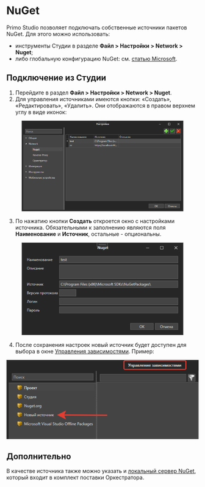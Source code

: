 # NuGet

Primo Studio позволяет подключать собственные источники пакетов NuGet. Для этого можно использовать:
* инструменты Студии в разделе **Файл > Настройки > Network > Nuget**;
* либо глобальную конфигурацию NuGet: см. [статью Microsoft](https://docs.microsoft.com/ru-ru/nuget/reference/cli-reference/cli-ref-sources).

## Подключение из Студии

1. Перейдите в раздел **Файл > Настройки > Network > Nuget**.
2. Для управления источниками имеются кнопки: «Создать», «Редактировать», «Удалить». Они отображаются в правом верхнем углу в виде иконок:

<figure><img src="../../.gitbook/assets/image (3).png" alt=""><figcaption></figcaption></figure>

3. По нажатию кнопки **Создать** откроется окно с настройками источника. Обязательными к заполнению являются поля **Наименование** и **Источник**, остальные - опциональны.

<figure><img src="../../.gitbook/assets/image (6).png" alt=""><figcaption></figcaption></figure>

4. После сохранения настроек новый источник будет доступен для выбора в окне [Управления зависимостями](https://docs.primo-rpa.ru/primo-rpa/primo-studio/projects/manage-dependencies#menedzher-zavisimostei). Пример:

![](../../.gitbook/assets/new-source-nuget-1.png)

## Дополнительно 
В качестве источника также можно указать и [локальный сервер NuGet](https://docs.primo-rpa.ru/primo-rpa/orchestrator/settings/nuget), который входит в комплект поставки Оркестратора.
